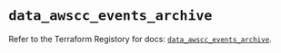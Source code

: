 # `data_awscc_events_archive`

Refer to the Terraform Registory for docs: [`data_awscc_events_archive`](https://registry.terraform.io/providers/hashicorp/awscc/0.70.0/docs/data-sources/events_archive).
